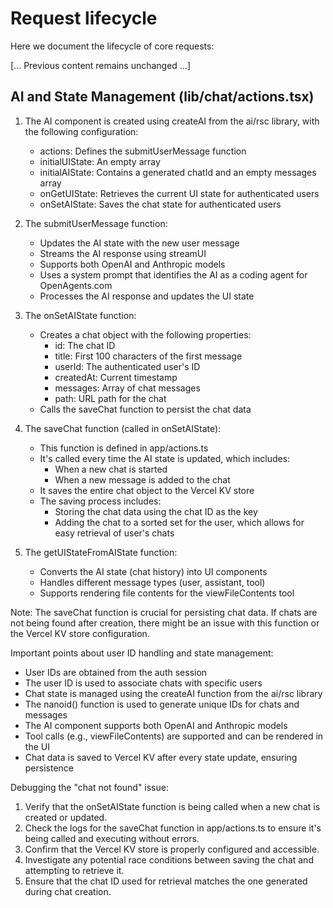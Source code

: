 # Request lifecycle

Here we document the lifecycle of core requests:

[... Previous content remains unchanged ...]

## AI and State Management (lib/chat/actions.tsx)

1. The AI component is created using createAI from the ai/rsc library, with the following configuration:
   - actions: Defines the submitUserMessage function
   - initialUIState: An empty array
   - initialAIState: Contains a generated chatId and an empty messages array
   - onGetUIState: Retrieves the current UI state for authenticated users
   - onSetAIState: Saves the chat state for authenticated users

2. The submitUserMessage function:
   - Updates the AI state with the new user message
   - Streams the AI response using streamUI
   - Supports both OpenAI and Anthropic models
   - Uses a system prompt that identifies the AI as a coding agent for OpenAgents.com
   - Processes the AI response and updates the UI state

3. The onSetAIState function:
   - Creates a chat object with the following properties:
     - id: The chat ID
     - title: First 100 characters of the first message
     - userId: The authenticated user's ID
     - createdAt: Current timestamp
     - messages: Array of chat messages
     - path: URL path for the chat
   - Calls the saveChat function to persist the chat data

4. The saveChat function (called in onSetAIState):
   - This function is defined in app/actions.ts
   - It's called every time the AI state is updated, which includes:
     - When a new chat is started
     - When a new message is added to the chat
   - It saves the entire chat object to the Vercel KV store
   - The saving process includes:
     - Storing the chat data using the chat ID as the key
     - Adding the chat to a sorted set for the user, which allows for easy retrieval of user's chats

5. The getUIStateFromAIState function:
   - Converts the AI state (chat history) into UI components
   - Handles different message types (user, assistant, tool)
   - Supports rendering file contents for the viewFileContents tool

Note: The saveChat function is crucial for persisting chat data. If chats are not being found after creation, there might be an issue with this function or the Vercel KV store configuration.

Important points about user ID handling and state management:
- User IDs are obtained from the auth session
- The user ID is used to associate chats with specific users
- Chat state is managed using the createAI function from the ai/rsc library
- The nanoid() function is used to generate unique IDs for chats and messages
- The AI component supports both OpenAI and Anthropic models
- Tool calls (e.g., viewFileContents) are supported and can be rendered in the UI
- Chat data is saved to Vercel KV after every state update, ensuring persistence

Debugging the "chat not found" issue:
1. Verify that the onSetAIState function is being called when a new chat is created or updated.
2. Check the logs for the saveChat function in app/actions.ts to ensure it's being called and executing without errors.
3. Confirm that the Vercel KV store is properly configured and accessible.
4. Investigate any potential race conditions between saving the chat and attempting to retrieve it.
5. Ensure that the chat ID used for retrieval matches the one generated during chat creation.